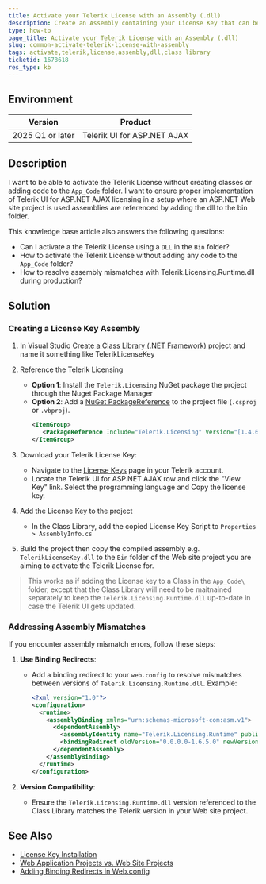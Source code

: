 ```yaml
---
title: Activate your Telerik License with an Assembly (.dll)
description: Create an Assembly containing your License Key that can be added to the bin folder of Web site projects to activate the Telerik License.
type: how-to
page_title: Activate your Telerik License with an Assembly (.dll)
slug: common-activate-telerik-license-with-assembly
tags: activate,telerik,license,assembly,dll,class library
ticketid: 1678618
res_type: kb
---
```


## Environment

| Version | Product |
| ---     | ---     |
| 2025 Q1 or later | Telerik UI for ASP.NET AJAX |

## Description

I want to be able to activate the Telerik License without creating classes or adding code to the `App_Code` folder.  I want to ensure proper implementation of Telerik UI for ASP.NET AJAX licensing in a setup where an ASP.NET Web site project is used assemblies are referenced by adding the dll to the bin folder.

This knowledge base article also answers the following questions:
- Can I activate a the Telerik License using a `DLL` in the `Bin` folder?
- How to activate the Telerik License without adding any code to the `App_Code` folder?
- How to resolve assembly mismatches with Telerik.Licensing.Runtime.dll during production?  

## Solution  

### Creating a License Key Assembly

1. In Visual Studio [Create a Class Library (.NET Framework)](https://learn.microsoft.com/en-us/dotnet/core/tutorials/library-with-visual-studio) project and name it something like TelerikLicenseKey
2. Reference the Telerik Licensing
   - **Option 1**: Install the `Telerik.Licensing` NuGet package the project through the Nuget Package Manager
   - **Option 2**: Add a [NuGet PackageReference](https://learn.microsoft.com/en-us/nuget/consume-packages/package-references-in-project-files) to the project file (`.csproj` or `.vbproj`).
      ````XML
      <ItemGroup>
         <PackageReference Include="Telerik.Licensing" Version="[1.4.6,2.0)" />
      </ItemGroup>
      ````
3. Download your Telerik License Key:  
   - Navigate to the [License Keys](https://www.telerik.com/account/your-licenses/license-keys) page in your Telerik account.  
   - Locate the Telerik UI for ASP.NET AJAX row and click the "View Key" link. Select the programming language and Copy the license key.

4. Add the License Key to the project
   - In the Class Library, add the copied License Key Script to `Properties > AssemblyInfo.cs`

5. Build the project then copy the compiled assembly e.g. `TelerikLicenseKey.dll` to the `Bin` folder of the Web site project you are aiming to activate the Telerik License for.

>This works as if adding the License key to a Class in the `App_Code\` folder, except that the Class Library will need to be maitnained separately to keep the `Telerik.Licensing.Runtime.dll` up-to-date in case the Telerik UI gets updated.

### Addressing Assembly Mismatches

If you encounter assembly mismatch errors, follow these steps:  

1. **Use Binding Redirects**:  
   - Add a binding redirect to your `web.config` to resolve mismatches between versions of `Telerik.Licensing.Runtime.dll`. Example:  
     ```xml  
     <?xml version="1.0"?>  
     <configuration>  
       <runtime>  
         <assemblyBinding xmlns="urn:schemas-microsoft-com:asm.v1">  
           <dependentAssembly>  
             <assemblyIdentity name="Telerik.Licensing.Runtime" publicKeyToken="98bb5b04e55c09ef" culture="neutral" />  
             <bindingRedirect oldVersion="0.0.0.0-1.6.5.0" newVersion="1.6.5.0" />  
           </dependentAssembly>  
         </assemblyBinding>  
       </runtime>  
     </configuration>  
     ```  

2. **Version Compatibility**:  
   - Ensure the `Telerik.Licensing.Runtime.dll` version referenced to the Class Library matches the Telerik version in your Web site project.

## See Also  

- [License Key Installation](https://www.telerik.com/products/aspnet-ajax/documentation/licensing/license-key#setup-your-license-key)  
- [Web Application Projects vs. Web Site Projects](https://learn.microsoft.com/en-us/previous-versions/aspnet/dd547590(v=vs.110))  
- [Adding Binding Redirects in Web.config](https://learn.microsoft.com/en-us/dotnet/framework/configure-apps/redirect-assembly-versions)  